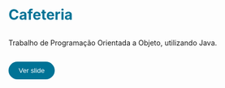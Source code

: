 <h1 style="color: #007396"> 
Cafeteria
</h1>

##

Trabalho de Programação Orientada a Objeto, utilizando Java. 

##
<button style="background-color: #007396; color: white; border-radius: 20px; 
padding: 10px 20px; border: none;">
  <a href="https://docs.google.com/presentation/d/1v9hOAeC44_l4-BSVL-H7Iv8sRGI3CF246hJPHGzKCO0/edit?usp=sharing" style="text-decoration: none; color: white;">Ver slide</a>
</button>

